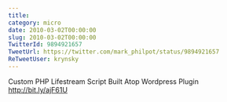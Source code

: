 ```yaml
---
title: 
category: micro
date: 2010-03-02T00:00:00
slug: 2010-03-02T00:00:00
TwitterId: 9894921657
TweetUrl: https://twitter.com/mark_philpot/status/9894921657
ReTweetUser: krynsky
---
```


<i class="fa fa-retweet" aria-hidden="true"></i> Custom PHP Lifestream Script Built Atop Wordpress Plugin http://bit.ly/ajF61U